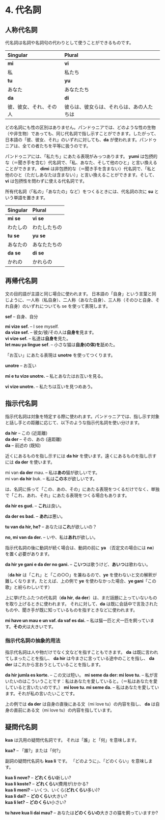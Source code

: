 
# 4. 代名詞

## 人称代名詞

代名詞は名詞や名詞句の代わりとして使うことができるものです。


| Singular    | Plural       |
|:------------|:-------------|
| **mi**      | **vi**       |
| 私       | 私たち           |
| **tu**      | **yu**       |
| あなた         | あなたたち      |
| **da**      | **di**       |
| 彼、彼女、それ、その人 | 彼らは、彼女らは、それらは、あの人たちは |

どの名詞にも性の区別はありません。パンドゥニアでは、どのような性の生物（や非生物）であっても、同じ代名詞で指し示すことができます。したがって、日本語の「彼、彼女、それ」のいずれに対しても、**da** が使われます。パンドゥニアは、全ての者たちを平等に扱うのです。

パンドゥニアには、「私たち」にあたる表現がみっつあります。
**yumi**
は包摂的な（＝聞き手を含む）代名詞で、「私、あなた、そして他のひと」と言い換えることができます。
**dimi**
は非包摂的な（＝聞き手を含まない）代名詞で、「私と他のひと（ただしあなたは含まない）」と言い換えることができます。そして、
**vi**
は包摂性を問わずに使える代名詞です。

所有代名詞（「私の」「あなたの」など）をつくるときには、代名詞の次に **su** という単語を置きます。

| Singular    | Plural       |
|:------------|:-------------|
| **mi se**   | **vi se**    |
| わたしの | わたしたちの |
| **tu se**   | **yu se**    |
| あなたの | あなたたちの |
| **da se**   | **di se**    |
| かれの | かれらの |

## 再帰代名詞

文の目的語が主語と同じ場合に使われます。
日本語の「自身」という言葉と同じように、一人称（私自身）、二人称（あなた自身）、三人称（そのひと自身、それ自身）のいずれについても se を使って表現します。

**sef**
– 自身、自分

**mi vize sef.**
– I see myself.  
**da vize sef.**
– 彼女/彼/その人は**自身を**見ます。  
**vi vize sef.**
– 私達は**自身を**見た。  
**let mau ya lingue sef**.
– 小さな猫は**自身(の体)を**舐めた。

「お互い」にあたる表現は
**unotre**
を使ってつくります。

**unotre**
– お互い

**mi e tu vize unotre.**
– 私とあなたはお互いを見る。

**vi vize unotre.**
– 私たちは互いを見つめあう。

## 指示代名詞

指示代名詞は対象を特定する際に使われます。パンドゥニアでは、指し示す対象と話し手との距離に応じて、以下のような指示代名詞を使い分けます。

**da hir**
– この (近距離)  
**da der**
– その、あの (遠距離)  
**da**
– 前述の (既知)

近くにあるものを指し示すには **da hir** を使います。遠くにあるものを指し示すには **da der** を使います。

mi van **da der** mau.
– 私は**あの**猫が欲しいです。  
mi van **da hir** buk.
– 私は**この**本が欲しいです。

は、名詞に係って「この、あの、その」にあたる表現をつくるだけでなく、単独で「これ、あれ、それ」にあたる表現をつくる場合もあります。

**da hir es gud.**
– **これ**は良い。

**da der es bad.**
– **あれ**は悪い。

**tu van da hir, he?**
– あなたは**これ**が欲しいの？

**no, mi van da der.**
– いや、私は**あれ**が欲しい。

指示代名詞の後に動詞が続く場合は、動詞の前に **ya** （否定文の場合には **no**）を置く必要があります。

**da hir ye gani e da der no gani.**
– **こいつ**は歌うけど、**あいつ**は歌わない。

（**da hir** は「これ」と「この○○」を兼ねるので、**ye** を使わないと文の解釈が難しくなります。たとえば、上の例で **ye** を使わなかった場合、**ye gani**「この歌」と紛らわしいです）

上に挙げたふたつの代名詞（**da hir**, **da der**）は、まだ話題に上っていないものを取り上げるときに使われます。
それに対して、**da** は既に会話中で言及されたものや、聞き手が既に知っているものを指すときなどに使われます。
<!--topical within the discourse なときにも la を使うと書いてあるけど良い訳が思いつかない-->


**mi have un mau e un vaf. da vaf es dai.**
– 私は猫一匹と犬一匹を飼っています。**その**犬は大きいです。

### 指示代名詞の抽象的用法

指示代名詞は人や物だけでなく文などを指すこともできます。
**da**
は既に言われてしまったことを指し、
**da hir**
は今まさに言っている途中のことを指し、
**da der**
はこれから言おうとしていることを指します。

**da hir jumla es korte.**
– この文は短い。
**mi seme da der: mi love tu.**
– 私が言いたいのはこういうことです：私はあなたを愛していると。（＝私はあなたを愛していると言いたいのです。）
**mi love tu. mi seme da.**
– 私はあなたを愛しています。それが私の言いたいことです。

上の例では
**da der**
は自身の直後にある文（mi love tu）の内容を指し、
**da**
は自身の直前にある文（mi love tu）の内容を指しています。

## 疑問代名詞

**kua**
は汎用の疑問代名詞です。
それは「誰」と「何」を意味します。

**kua?**
– 「誰?」または「何?」  


副詞の疑問代名詞も
**kua li**
です。
「どのように」、「どのくらい」を意味します。


**kua li nove?**
– **どれくらい**新しい?  
**kua li koste?**
– **どれくらい**(費用が)かかる?  
**kua li meni?**
– いくつ、いくら(**どれくらい**多い)?  
**kua li dai?**
– **どのくらい**大きい?  
**kua li let?**
– **どのくらい**小さい?

**tu have kua li dai mau?**
– あなたは**どのくらいの**大きさの猫を飼っていますか?



